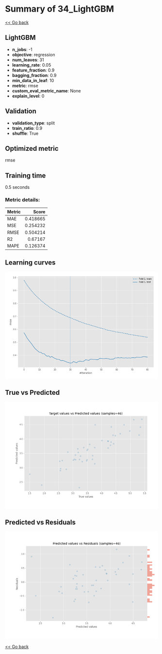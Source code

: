 # Summary of 34_LightGBM

[<< Go back](../README.md)


## LightGBM
- **n_jobs**: -1
- **objective**: regression
- **num_leaves**: 31
- **learning_rate**: 0.05
- **feature_fraction**: 0.9
- **bagging_fraction**: 0.9
- **min_data_in_leaf**: 10
- **metric**: rmse
- **custom_eval_metric_name**: None
- **explain_level**: 0

## Validation
 - **validation_type**: split
 - **train_ratio**: 0.9
 - **shuffle**: True

## Optimized metric
rmse

## Training time

0.5 seconds

### Metric details:
| Metric   |    Score |
|:---------|---------:|
| MAE      | 0.418665 |
| MSE      | 0.254232 |
| RMSE     | 0.504214 |
| R2       | 0.67167  |
| MAPE     | 0.126374 |



## Learning curves
![Learning curves](learning_curves.png)
## True vs Predicted

![True vs Predicted](true_vs_predicted.png)


## Predicted vs Residuals

![Predicted vs Residuals](predicted_vs_residuals.png)



[<< Go back](../README.md)
